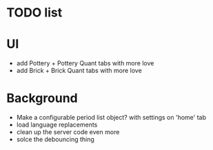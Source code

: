 # TODO list 

# UI
* add Pottery + Pottery Quant tabs with more love
* add Brick + Brick Quant tabs with more love

# Background
* Make a configurable period list object? with settings on 'home' tab
* load language replacements
* clean up the server code even more
* solce the debouncing thing
